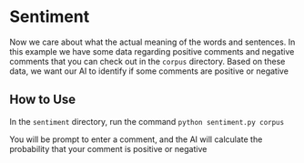 # Sentiment

Now we care about what the actual meaning of the words and sentences. In this example we have some data regarding positive comments and negative comments that you can check out in the `corpus` directory. Based on these data, we want our AI to identify if some comments are positive or negative

## How to Use

In the `sentiment` directory, run the command `python sentiment.py corpus`

You will be prompt to enter a comment, and the AI will calculate the probability that your comment is positive or negative

